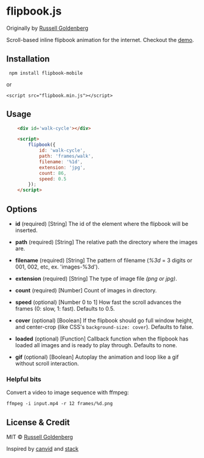 # flipbook.js

Originally by [Russell Goldenberg](https://github.com/russellgoldenberg/flipbook.js)

Scroll-based inline flipbook animation for the internet. Checkout the [demo](https://russellgoldenberg.github.io/flipbook.js).


## Installation

``` npm install flipbook-mobile```

or 

``` <script src="flipbook.min.js"></script> ```



## Usage

``` html
	<div id='walk-cycle'></div>

	<script>
		flipbook({
			id: 'walk-cycle',
			path: 'frames/walk',
			filename: '%1d',
			extension: 'jpg',
			count: 86,
			speed: 0.5
		});
	</script>
```

## Options
* **id** (required)
	[String] The id of the element where the flipbook will be inserted.

* **path** (required)
	[String] The relative path the directory where the images are.

* **filename** (required)
	[String] The pattern of filename (*%3d* = 3 digits or 001, 002, etc, ex. 'images-%3d').

* **extension** (required)
	[String] The type of image file *(png or jpg)*.

* **count** (required)
	[Number] Count of images in directory.

* **speed** (optional)
	[Number 0 to 1] How fast the scroll advances the frames (0: slow, 1: fast). Defaults to 0.5.

* **cover** (optional)
	[Boolean] If the flipbook should go full window height, and center-crop (like CSS's `background-size: cover`). Defaults to false.

* **loaded** (optional)
	[Function] Callback function when the flipbook has loaded all images and is ready to play through. Defaults to none.

* **gif** (optional)
	[Boolean] Autoplay the animation and loop like a gif without scroll interaction.


### Helpful bits
Convert a video to image sequence with ffmpeg:

```ffmpeg -i input.mp4 -r 12 frames/%d.png ```


## License & Credit

MIT © [Russell Goldenberg](http://russellgoldenberg.com)

Inspired by [canvid](https://github.com/gka/canvid/blob/master/canvid.js) and [stack](https://github.com/mbostock/stack)
